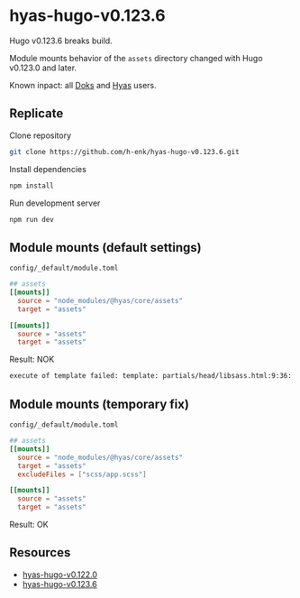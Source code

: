 # hyas-hugo-v0.123.6

Hugo v0.123.6 breaks build. 

Module mounts behavior of the `assets` directory changed with Hugo v0.123.0 and later.

Known inpact: all [Doks](https://github.com/gethyas/doks) and [Hyas](https://github.com/gethyas/hyas) users.

## Replicate

Clone repository

```bash
git clone https://github.com/h-enk/hyas-hugo-v0.123.6.git
```

Install dependencies

```bash
npm install
```

Run development server

```bash
npm run dev
```

## Module mounts (default settings)

`config/_default/module.toml`

```toml
## assets
[[mounts]]
  source = "node_modules/@hyas/core/assets"
  target = "assets"

[[mounts]]
  source = "assets"
  target = "assets"
```

Result: NOK

```bash
execute of template failed: template: partials/head/libsass.html:9:36: executing "partials/head/libsass.html" at <$css.Permalink>: error calling Permalink: operation not supported on directory ""
```

## Module mounts (temporary fix)

`config/_default/module.toml`

```toml
## assets
[[mounts]]
  source = "node_modules/@hyas/core/assets"
  target = "assets"
  excludeFiles = ["scss/app.scss"]

[[mounts]]
  source = "assets"
  target = "assets"
```

Result: OK

## Resources

- [hyas-hugo-v0.122.0](https://github.com/h-enk/hyas-hugo-v0.122.0)
- [hyas-hugo-v0.123.6](https://github.com/h-enk/hyas-hugo-v0.123.6)
